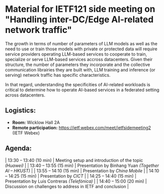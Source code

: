 # Material for IETF121 side meeting on "Handling inter-DC/Edge AI-related network traffic"

The growth in terms of number of parameters of LLM models as well as the need to use or train those models with private or protected data will require service providers operating LLM-based services to cooperate to train, specialize or serve LLM-based services accross datacenters. 
Given their structure, the number of parameters they incorporate and the collective communication librairies they are built with, LLM training and inference (or serving) network traffic has specific characteristics.

In that regard, understanding the specificities of AI-related workloads is critical to determine how to operate AI-based services in a federated setting across datacenters.

## Logistics: 
* __Room:__ Wicklow Hall 2A
* __Remote participation:__  https://ietf.webex.com/meet/ietfsidemeeting2 (IETF Webex)

## Agenda:

| 13:30 – 13:40 (10 min) | Meeting setup and introduction of the topic _(Huawei)_ |
| 13:40 – 13:55 (15 min) | Presentation by Binhang Yuan _(Together AI – HKUST)_ |
| 13:55 – 14:10 (15 min) | Presentation by _China Mobile_ |
| 14:10 – 14:25 (15 min) | Presentation by _CICT_ |
| 14:25 – 14:40 (15 min) | Presentation by Luis Contreras _(Telefónica)_ |
| 14:40 – 15:00 (20 min) | Discussion on challenges to address in IETF and conclusion |

